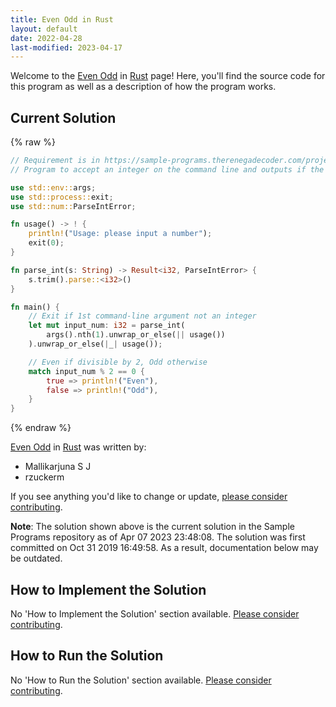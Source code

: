 ```yaml
---
title: Even Odd in Rust
layout: default
date: 2022-04-28
last-modified: 2023-04-17
---
```


Welcome to the [Even Odd](https://sampleprograms.io/projects/even-odd) in [Rust](https://sampleprograms.io/languages/rust) page! Here, you'll find the source code for this program as well as a description of how the program works.

## Current Solution

{% raw %}

```rust
// Requirement is in https://sample-programs.therenegadecoder.com/projects/even-odd/
// Program to accept an integer on the command line and outputs if the integer is Even or Odd.

use std::env::args;
use std::process::exit;
use std::num::ParseIntError;

fn usage() -> ! {
    println!("Usage: please input a number");
    exit(0);
}

fn parse_int(s: String) -> Result<i32, ParseIntError> {
    s.trim().parse::<i32>()
}

fn main() {
    // Exit if 1st command-line argument not an integer
    let mut input_num: i32 = parse_int(
        args().nth(1).unwrap_or_else(|| usage())
    ).unwrap_or_else(|_| usage());

    // Even if divisible by 2, Odd otherwise
    match input_num % 2 == 0 {
        true => println!("Even"),
        false => println!("Odd"),
    }
}
```

{% endraw %}

[Even Odd](https://sampleprograms.io/projects/even-odd) in [Rust](https://sampleprograms.io/languages/rust) was written by:

- Mallikarjuna S J
- rzuckerm

If you see anything you'd like to change or update, [please consider contributing](https://github.com/TheRenegadeCoder/sample-programs).

**Note**: The solution shown above is the current solution in the Sample Programs repository as of Apr 07 2023 23:48:08. The solution was first committed on Oct 31 2019 16:49:58. As a result, documentation below may be outdated.

## How to Implement the Solution

No 'How to Implement the Solution' section available. [Please consider contributing](https://github.com/TheRenegadeCoder/sample-programs-website).

## How to Run the Solution

No 'How to Run the Solution' section available. [Please consider contributing](https://github.com/TheRenegadeCoder/sample-programs-website).